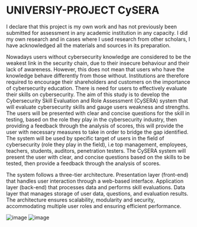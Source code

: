 # UNIVERSIY-PROJECT CySERA
I declare that this project is my own work and has not previously been submitted for assessment in any academic institution in any capacity. I did my own research and in cases where I used research from other scholars, I have acknowledged all the materials and sources in its preparation. 

Nowadays users without cybersecurity knowledge are considered to be the weakest link in the security chain, due to their insecure behaviour and their lack of awareness. However, this does not mean that users who have the knowledge behave differently from those without.   Institutions are therefore required to encourage their shareholders and customers on the importance of cybersecurity education. There is need for users to effectively evaluate their skills on cybersecurity. The aim of this study is to develop the Cybersecurity Skill Evaluation and Role Assessment (CySERA) system that will evaluate cybersecurity skills and gauge users weakness and strengths. The users will be presented with clear and concise questions for the skill in testing, based on the role they play in the cybersecurity industry, then providing a feedback through the analysis of scores, this will  provide the user with necessary measures to take in order to bridge the gap identified. The system will be used by specific target of users in the field of cybersecurity (role they play in the field), i.e top management, employees, teachers, students, auditors, penetration testers. The CySERA system will present the user with clear, and concise questions based on the skills to be tested, then provide a feedback through the analysis of scores.

The system follows a three-tier architecture. Presentation layer (front-end) that handles user interaction through a web-based interface. Application layer (back-end) that processes data and performs skill evaluations. Data layer that manages storage of user data, questions, and evaluation results. 
The architecture ensures scalability, modularity and security, accommodating multiple user roles and ensuring efficient performance. 

![image](https://github.com/user-attachments/assets/c097c6e9-3e5f-4300-91ee-7dd4aba17b45)
![image](https://github.com/user-attachments/assets/a2025978-1490-4050-8ccd-1ff1e1c89bc4)

